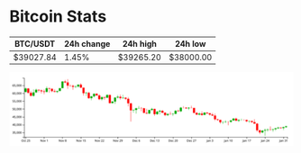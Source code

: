 # Bitcoin Stats

BTC/USDT|24h change|24h high|24h low|
|---|---|---|---|
|$39027.84|1.45%|$39265.20|$38000.00|

<img src="./chart.svg">
